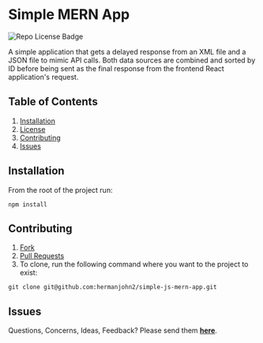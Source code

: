 # Simple MERN App

<img src="https://img.shields.io/github/license/hermanjohn2/simple-js-mern-app" alt="Repo License Badge">

A simple application that gets a delayed response from an XML file and a JSON file to mimic API calls. Both data sources are combined and sorted by ID before being sent as the final response from the frontend React application's request.

## Table of Contents

1. [Installation](#Installation)
2. [License](#License)
3. [Contributing](#Contributing)
4. [Issues](#Issues)

## Installation

From the root of the project run:

```
npm install
```

## Contributing

1. [Fork](https://github.com/hermanjohn2/simple-js-mern-app)
2. [Pull Requests](https://github.com/hermanjohn2/simple-js-mern-app/pulls)
3. To clone, run the following command where you want to the project to exist:

```
git clone git@github.com:hermanjohn2/simple-js-mern-app.git
```

## Issues

Questions, Concerns, Ideas, Feedback? Please send them **[here](https://github.com/hermanjohn2/simple-js-mern-app/issues)**.
